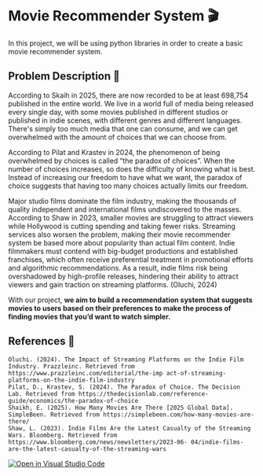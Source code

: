 # Movie Recommender System 🎬 
In this project, we will be using python libraries in order to create a basic movie recommender system.

## Problem Description 🎯
According to Skaih in 2025, there are now recorded to be at least 698,754 published in the entire world. We live in a world full of media being released every single day, with some movies published in different studios or published in indie scenes, with different genres and different languages. There's simply too much media that one can consume, and we can get overwhelmed with the amount of choices that we can choose from.

According to Pilat and Krastev in 2024, the phenomenon of being overwhelmed by choices is called “the paradox of choices”. When the number of choices increases, so does the difficulty of knowing what is best. Instead of increasing our freedom to have what we want, the paradox of choice suggests that having too many choices actually limits our freedom. 

Major studio films dominate the film industry, making the thousands of quality independent and international films undiscovered to the masses. According to Shaw in 2023, smaller movies are struggling to attract viewers while Hollywood is cutting spending and taking fewer risks. Streaming services also worsen the problem, making their movie recommender system be based more about popularity than actual film content. Indie filmmakers must contend with big-budget productions and established franchises, which often receive preferential treatment in promotional efforts and algorithmic recommendations. As a result, indie films risk being overshadowed by high-profile releases, hindering their ability to attract viewers and gain traction on streaming platforms. (Oluchi, 2024)

With our project, **we aim to build a recommendation system that suggests movies to users based on their preferences to make the process of finding movies that you’d want to watch simpler.** 

## References 📑

```
Oluchi. (2024). The Impact of Streaming Platforms on the Indie Film Industry. Prazzleinc. Retrieved from https://www.prazzleinc.com/editorial/the-imp act-of-streaming-platforms-on-the-indie-film-industry
Pilat, D., Krastev, S. (2024). The Paradox of Choice. The Decision Lab. Retrieved from https://thedecisionlab.com/reference-guide/economics/the-paradox-of-choice
Shaikh, E. (2025). How Many Movies Are There [2025 Global Data]. SimpleBeen. Retrieved from https://simplebeen.com/how-many-movies-are-there/
Shaw, L. (2023). Indie Films Are the Latest Casualty of the Streaming Wars. Bloomberg. Retrieved from https://www.bloomberg.com/news/newsletters/2023-06- 04/indie-films-are-the-latest-casualty-of-the-streaming-wars
```

[![Open in Visual Studio Code](https://classroom.github.com/assets/open-in-vscode-2e0aaae1b6195c2367325f4f02e2d04e9abb55f0b24a779b69b11b9e10269abc.svg)](https://classroom.github.com/online_ide?assignment_repo_id=21283204&assignment_repo_type=AssignmentRepo)
